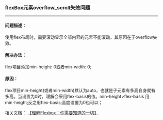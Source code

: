 ### flexBox元素overflow_scroll失效问题
---

#### 问题描述：
使用flex布局时，需要滚动显示全部内容的元素不能滚动，其原因在于overflow失效。



#### 解决办法：
flex项目添加min-height: 0或者min-width: 0;



#### 原因：
flex项目min-height(或者min-width)默认为auto，也就是子元素有多高自身就有多高。当设置为0时，理解会采用flex-basis的值。min-height>flex-basis 用min-height;反之用flex-basis;高度设置为0也可以；

相关文档：
[【理解Flexbox：你需要知道的一切】](https://www.w3cplus.com/css3/understanding-flexbox-everything-you-need-to-know.html)

